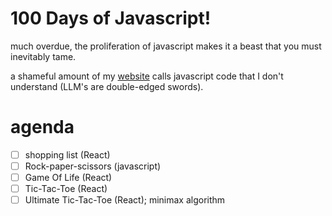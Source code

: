 # 100 Days of Javascript!

much overdue, the proliferation of javascript makes it a beast that you must inevitably tame.

a shameful amount of my [website](https://abaj.ai) calls javascript code that I don't understand (LLM's are double-edged swords).

# agenda

- [ ] shopping list (React)
- [ ] Rock-paper-scissors (javascript)
- [ ] Game Of Life (React)
- [ ] Tic-Tac-Toe (React)
- [ ] Ultimate Tic-Tac-Toe (React); minimax algorithm
